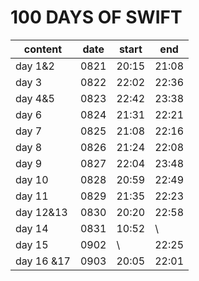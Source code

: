 # 100 DAYS OF SWIFT

| content    | date | start | end   |
|------------|------|-------|-------|
| day 1&2    | 0821 | 20:15 | 21:08 |
| day 3      | 0822 | 22:02 | 22:36 |
| day 4&5    | 0823 | 22:42 | 23:38 |
| day 6      | 0824 | 21:31 | 22:21 |
| day 7      | 0825 | 21:08 | 22:16 |
| day 8      | 0826 | 21:24 | 22:08 |
| day 9      | 0827 | 22:04 | 23:48 |
| day 10     | 0828 | 20:59 | 22:49 |
| day 11     | 0829 | 21:35 | 22:23 |
| day 12&13  | 0830 | 20:20 | 22:58 |
| day 14     | 0831 | 10:52 | \     |
| day 15     | 0902 | \     | 22:25 |
| day 16 &17 | 0903 | 20:05 | 22:01 |
